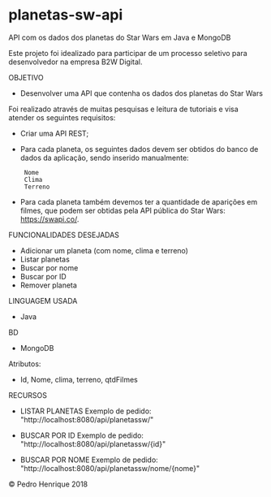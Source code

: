 # planetas-sw-api
API com os dados dos planetas do Star Wars em Java e MongoDB

Este projeto foi idealizado para participar de um processo seletivo para desenvolvedor na empresa B2W Digital.


OBJETIVO
 - Desenvolver uma API que contenha os dados dos planetas do Star Wars

Foi realizado através de muitas pesquisas e leitura de tutoriais e visa atender os seguintes requisitos:

 - Criar uma API REST;
 - Para cada planeta, os seguintes dados devem ser obtidos do banco de dados da aplicação, sendo inserido manualmente:
        
        Nome
        Clima
        Terreno
        
- Para cada planeta também devemos ter a quantidade de aparições em filmes, que podem ser obtidas pela API pública do Star Wars:  https://swapi.co/.


FUNCIONALIDADES DESEJADAS 

- Adicionar um planeta (com nome, clima e terreno)
- Listar planetas
- Buscar por nome
- Buscar por ID
- Remover planeta

LINGUAGEM USADA
 - Java
 
 BD
  - MongoDB
  
Atributos:
 - Id, Nome, clima, terreno, qtdFilmes
 
  
RECURSOS

 - LISTAR PLANETAS
    Exemplo de pedido: "http://localhost:8080/api/planetassw/"

 - BUSCAR POR ID
    Exemplo de pedido: "http://localhost:8080/api/planetassw/{id}"
    
 - BUSCAR POR NOME
    Exemplo de pedido: "http://localhost:8080/api/planetassw/nome/{nome}"
    
© Pedro Henrique 2018
